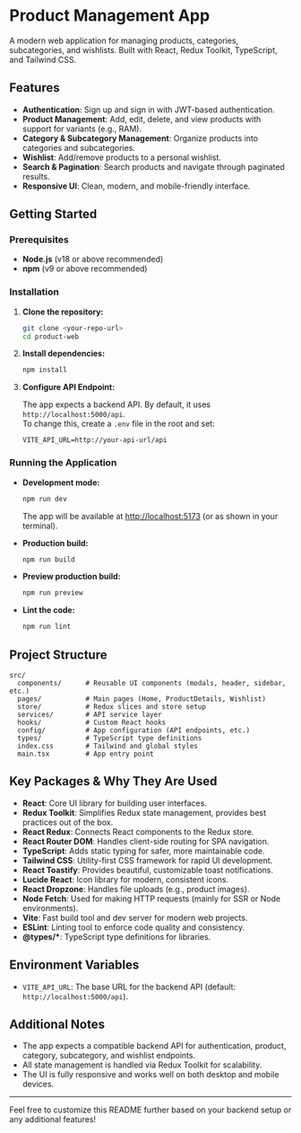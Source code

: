 # Product Management App

A modern web application for managing products, categories, subcategories, and wishlists. Built with React, Redux Toolkit, TypeScript, and Tailwind CSS.

## Features

- **Authentication**: Sign up and sign in with JWT-based authentication.
- **Product Management**: Add, edit, delete, and view products with support for variants (e.g., RAM).
- **Category & Subcategory Management**: Organize products into categories and subcategories.
- **Wishlist**: Add/remove products to a personal wishlist.
- **Search & Pagination**: Search products and navigate through paginated results.
- **Responsive UI**: Clean, modern, and mobile-friendly interface.

## Getting Started

### Prerequisites

- **Node.js** (v18 or above recommended)
- **npm** (v9 or above recommended)

### Installation

1. **Clone the repository:**

   ```sh
   git clone <your-repo-url>
   cd product-web
   ```

2. **Install dependencies:**

   ```sh
   npm install
   ```

3. **Configure API Endpoint:**

   The app expects a backend API. By default, it uses `http://localhost:5000/api`.  
   To change this, create a `.env` file in the root and set:

   ```
   VITE_API_URL=http://your-api-url/api
   ```

### Running the Application

- **Development mode:**

  ```sh
  npm run dev
  ```

  The app will be available at [http://localhost:5173](http://localhost:5173) (or as shown in your terminal).

- **Production build:**

  ```sh
  npm run build
  ```

- **Preview production build:**

  ```sh
  npm run preview
  ```

- **Lint the code:**
  ```sh
  npm run lint
  ```

## Project Structure

```
src/
  components/      # Reusable UI components (modals, header, sidebar, etc.)
  pages/           # Main pages (Home, ProductDetails, Wishlist)
  store/           # Redux slices and store setup
  services/        # API service layer
  hooks/           # Custom React hooks
  config/          # App configuration (API endpoints, etc.)
  types/           # TypeScript type definitions
  index.css        # Tailwind and global styles
  main.tsx         # App entry point
```

## Key Packages & Why They Are Used

- **React**: Core UI library for building user interfaces.
- **Redux Toolkit**: Simplifies Redux state management, provides best practices out of the box.
- **React Redux**: Connects React components to the Redux store.
- **React Router DOM**: Handles client-side routing for SPA navigation.
- **TypeScript**: Adds static typing for safer, more maintainable code.
- **Tailwind CSS**: Utility-first CSS framework for rapid UI development.
- **React Toastify**: Provides beautiful, customizable toast notifications.
- **Lucide React**: Icon library for modern, consistent icons.
- **React Dropzone**: Handles file uploads (e.g., product images).
- **Node Fetch**: Used for making HTTP requests (mainly for SSR or Node environments).
- **Vite**: Fast build tool and dev server for modern web projects.
- **ESLint**: Linting tool to enforce code quality and consistency.
- **@types/\***: TypeScript type definitions for libraries.

## Environment Variables

- `VITE_API_URL`: The base URL for the backend API (default: `http://localhost:5000/api`).

## Additional Notes

- The app expects a compatible backend API for authentication, product, category, subcategory, and wishlist endpoints.
- All state management is handled via Redux Toolkit for scalability.
- The UI is fully responsive and works well on both desktop and mobile devices.

---

Feel free to customize this README further based on your backend setup or any additional features!
